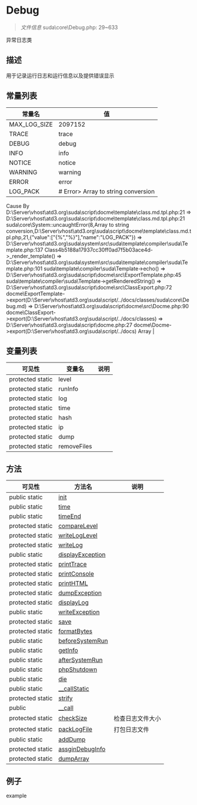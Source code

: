 #  Debug 

> *文件信息* suda\core\Debug.php: 29~633


异常日志类


## 描述



用于记录运行日志和运行信息以及提供错误显示
 
## 常量列表
| 常量名  |  值|
|--------|----|
 |MAX_LOG_SIZE | 2097152 | 
 |TRACE | trace | 
 |DEBUG | debug | 
 |INFO | info | 
 |NOTICE | notice | 
 |WARNING | warning | 
 |ERROR | error | 
 |LOG_PACK | # Error> Array to string conversion
  Cause By D:\Server\vhost\atd3.org\suda\script\docme\template\class.md.tpl.php:21
    => D:\Server\vhost\atd3.org\suda\script\docme\template\class.md.tpl.php:21 suda\core\System::uncaughtError(8,Array to string conversion,D:\Server\vhost\atd3.org\suda\script\docme\template\class.md.tpl.php,21,{"value":["{%","%}"],"name":"LOG_PACK"})
    => D:\Server\vhost\atd3.org\suda\system\src\suda\template\compiler\suda\Template.php:137 Class4b5188a17937cc30ff0ad7f5b03ace4d->_render_template()
    => D:\Server\vhost\atd3.org\suda\system\src\suda\template\compiler\suda\Template.php:101 suda\template\compiler\suda\Template->echo()
    => D:\Server\vhost\atd3.org\suda\script\docme\src\ExportTemplate.php:45 suda\template\compiler\suda\Template->getRenderedString()
    => D:\Server\vhost\atd3.org\suda\script\docme\src\ClassExport.php:72 docme\ExportTemplate->export(D:\Server\vhost\atd3.org\suda\script/../docs/classes/suda\core\Debug.md)
    => D:\Server\vhost\atd3.org\suda\script\docme\src\Docme.php:90 docme\ClassExport->export(D:\Server\vhost\atd3.org\suda\script/../docs/classes)
    => D:\Server\vhost\atd3.org\suda\script\docme.php:27 docme\Docme->export(D:\Server\vhost\atd3.org\suda\script/../docs)
Array | 
 
## 变量列表
| 可见性 |  变量名   | 说明 |
|--------|----|------|
 | protected  static  | level | | 
 | protected  static  | runInfo | | 
 | protected  static  | log | | 
 | protected  static  | time | | 
 | protected  static  | hash | | 
 | protected  static  | ip | | 
 | protected  static  | dump | | 
 | protected  static  | removeFiles | | 
## 方法

 
| 可见性 | 方法名 | 说明 |
|--------|-------|------|
 |  public  static|[init](Debug/init.md) |  |
 |  public  static|[time](Debug/time.md) |  |
 |  public  static|[timeEnd](Debug/timeEnd.md) |  |
 |  protected  static|[compareLevel](Debug/compareLevel.md) |  |
 |  protected  static|[writeLogLevel](Debug/writeLogLevel.md) |  |
 |  protected  static|[writeLog](Debug/writeLog.md) |  |
 |  public  static|[displayException](Debug/displayException.md) |  |
 |  protected  static|[printTrace](Debug/printTrace.md) |  |
 |  protected  static|[printConsole](Debug/printConsole.md) |  |
 |  protected  static|[printHTML](Debug/printHTML.md) |  |
 |  protected  static|[dumpException](Debug/dumpException.md) |  |
 |  protected  static|[displayLog](Debug/displayLog.md) |  |
 |  public  static|[writeException](Debug/writeException.md) |  |
 |  protected  static|[save](Debug/save.md) |  |
 |  protected  static|[formatBytes](Debug/formatBytes.md) |  |
 |  public  static|[beforeSystemRun](Debug/beforeSystemRun.md) |  |
 |  public  static|[getInfo](Debug/getInfo.md) |  |
 |  public  static|[afterSystemRun](Debug/afterSystemRun.md) |  |
 |  public  static|[phpShutdown](Debug/phpShutdown.md) |  |
 |  public  static|[die](Debug/die.md) |  |
 |  public  static|[__callStatic](Debug/__callStatic.md) |  |
 |  protected  static|[strify](Debug/strify.md) |  |
 |  public  |[__call](Debug/__call.md) |  |
 |  protected  static|[checkSize](Debug/checkSize.md) | 检查日志文件大小 |
 |  protected  static|[packLogFile](Debug/packLogFile.md) | 打包日志文件 |
 |  public  static|[addDump](Debug/addDump.md) |  |
 |  protected  static|[assginDebugInfo](Debug/assginDebugInfo.md) |  |
 |  protected  static|[dumpArray](Debug/dumpArray.md) |  |
## 例子

example